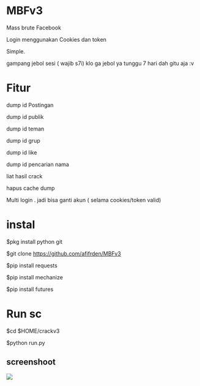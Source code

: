 # MBFv3
Mass brute Facebook 

Login menggunakan Cookies dan token 

Simple.

gampang jebol sesi ( wajib s7i) 
klo ga jebol ya tunggu 7 hari 
dah gitu aja :v 

# Fitur 
dump id Postingan

dump id publik

dump id teman

dump id grup

dump id like

dump id pencarian nama

liat hasil crack

hapus cache dump

Multi login . jadi bisa ganti akun ( selama cookies/token valid) 

# instal
$pkg install python git

$git clone https://github.com/afifrden/MBFv3

$pip install requests

$pip install mechanize

$pip install futures

# Run sc
$cd $HOME/crackv3

$python run.py

## screenshoot
<img src="https://github.com/afifrden7/MBFv3/blob/main/Screenshot_2021-02-11-13-14-43-39.png" />
